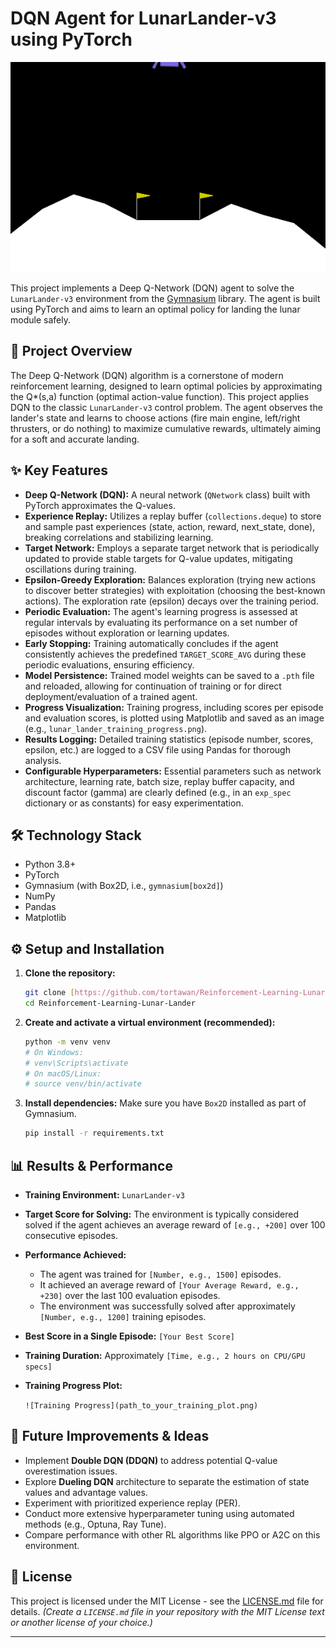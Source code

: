 # DQN Agent for LunarLander-v3 using PyTorch

![](/images/LunarLander.gif)


This project implements a Deep Q-Network (DQN) agent to solve the `LunarLander-v3` environment from the [Gymnasium](https://gymnasium.farama.org/) library. The agent is built using PyTorch and aims to learn an optimal policy for landing the lunar module safely.

## 🎯 Project Overview

The Deep Q-Network (DQN) algorithm is a cornerstone of modern reinforcement learning, designed to learn optimal policies by approximating the Q*(s,a) function (optimal action-value function). This project applies DQN to the classic `LunarLander-v3` control problem. The agent observes the lander's state and learns to choose actions (fire main engine, left/right thrusters, or do nothing) to maximize cumulative rewards, ultimately aiming for a soft and accurate landing.

## ✨ Key Features

* **Deep Q-Network (DQN):** A neural network (`QNetwork` class) built with PyTorch approximates the Q-values.
* **Experience Replay:** Utilizes a replay buffer (`collections.deque`) to store and sample past experiences (state, action, reward, next_state, done), breaking correlations and stabilizing learning.
* **Target Network:** Employs a separate target network that is periodically updated to provide stable targets for Q-value updates, mitigating oscillations during training.
* **Epsilon-Greedy Exploration:** Balances exploration (trying new actions to discover better strategies) with exploitation (choosing the best-known actions). The exploration rate (epsilon) decays over the training period.
* **Periodic Evaluation:** The agent's learning progress is assessed at regular intervals by evaluating its performance on a set number of episodes without exploration or learning updates.
* **Early Stopping:** Training automatically concludes if the agent consistently achieves the predefined `TARGET_SCORE_AVG` during these periodic evaluations, ensuring efficiency.
* **Model Persistence:** Trained model weights can be saved to a `.pth` file and reloaded, allowing for continuation of training or for direct deployment/evaluation of a trained agent.
* **Progress Visualization:** Training progress, including scores per episode and evaluation scores, is plotted using Matplotlib and saved as an image (e.g., `lunar_lander_training_progress.png`).
* **Results Logging:** Detailed training statistics (episode number, scores, epsilon, etc.) are logged to a CSV file using Pandas for thorough analysis.
* **Configurable Hyperparameters:** Essential parameters such as network architecture, learning rate, batch size, replay buffer capacity, and discount factor (gamma) are clearly defined (e.g., in an `exp_spec` dictionary or as constants) for easy experimentation.

## 🛠️ Technology Stack

* Python 3.8+
* PyTorch
* Gymnasium (with Box2D, i.e., `gymnasium[box2d]`)
* NumPy
* Pandas
* Matplotlib

## ⚙️ Setup and Installation

1.  **Clone the repository:**
    ```bash
    git clone [https://github.com/tortawan/Reinforcement-Learning-Lunar-Lander.git](https://github.com/tortawan/Reinforcement-Learning-Lunar-Lander.git)
    cd Reinforcement-Learning-Lunar-Lander
    ```

2.  **Create and activate a virtual environment (recommended):**
    ```bash
    python -m venv venv
    # On Windows:
    # venv\Scripts\activate
    # On macOS/Linux:
    # source venv/bin/activate
    ```

3.  **Install dependencies:**
    Make sure you have `Box2D` installed as part of Gymnasium.
    ```bash
    pip install -r requirements.txt
    ```
    



## 📊 Results & Performance



* **Training Environment:** `LunarLander-v3`
* **Target Score for Solving:** The environment is typically considered solved if the agent achieves an average reward of `[e.g., +200]` over 100 consecutive episodes.
* **Performance Achieved:**
    * The agent was trained for `[Number, e.g., 1500]` episodes.
    * It achieved an average reward of `[Your Average Reward, e.g., +230]` over the last 100 evaluation episodes.
    * The environment was successfully solved after approximately `[Number, e.g., 1200]` training episodes.
* **Best Score in a Single Episode:** `[Your Best Score]`
* **Training Duration:** Approximately `[Time, e.g., 2 hours on CPU/GPU specs]`

* **Training Progress Plot:**
    
    `![Training Progress](path_to_your_training_plot.png)`

## 🔮 Future Improvements & Ideas

* Implement **Double DQN (DDQN)** to address potential Q-value overestimation issues.
* Explore **Dueling DQN** architecture to separate the estimation of state values and advantage values.
* Experiment with prioritized experience replay (PER).
* Conduct more extensive hyperparameter tuning using automated methods (e.g., Optuna, Ray Tune).
* Compare performance with other RL algorithms like PPO or A2C on this environment.

## 📄 License

This project is licensed under the MIT License - see the [LICENSE.md](LICENSE.md) file for details.
*(Create a `LICENSE.md` file in your repository with the MIT License text or another license of your choice.)*

---
